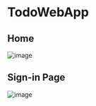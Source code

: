 # TodoWebApp

## Home 
![image](https://github.com/utkarshsinh/TodoWebApp/assets/107430204/6b768c16-c740-4aab-8256-58908d864f09)

## Sign-in Page

![image](https://github.com/utkarshsinh/TodoWebApp/assets/107430204/132a9fe0-2686-4478-895e-a266a4fdc641)



